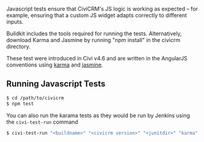 Javascript tests ensure that CiviCRM's JS logic is working as expected – 
for example, ensuring that a custom JS widget adapts correctly to different inputs.

Buildkit includes the tools required for running the tests. Alternatively, 
download Karma and Jasmine by running "npm install" in the civicrm directory.

These test were introduced in Civi v4.6 and are written in the AngularJS 
conventions using [karma] and [jasmine].

## Running Javascript Tests

```bash
$ cd /path/to/civicrm
$ npm test
```

You can also run the karama tests as they would be run by Jenkins using the `civi-test-run` command

```bash
$ civi-test-run "<buildname>" "<civicrm version>" "<junitdir>" "karma"
```

[karma]: https://karma-runner.github.io/1.0/index.html
[jasmine]: https://jasmine.github.io/2.1/introduction.html
